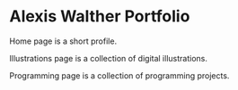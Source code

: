 # Alexis Walther Portfolio

Home page is a short profile.

Illustrations page is a collection of digital illustrations.

Programming page is a collection of programming projects.